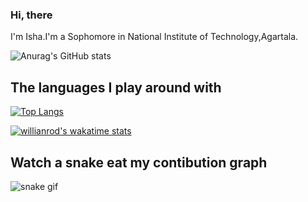 ### Hi, there 

I'm Isha.I'm a Sophomore in National Institute of Technology,Agartala.

 ![Anurag's GitHub stats](https://github-readme-stats.vercel.app/api?username=ishatri&show_icons=true&theme=radical)
 
 ## The languages I play around with 
 [![Top Langs](https://github-readme-stats.vercel.app/api/top-langs/?username=ishatri)](https://github.com/ishatri/github-readme-stats)
 
 [![willianrod's wakatime stats](https://github-readme-stats.vercel.app/api/wakatime?username=ishatri)](https://github.com/ishatri/github-readme-stats)


 ## Watch a snake eat my contibution graph
 ![snake gif](https://github.com/ishatri/ishatri/blob/output/github-contribution-grid-snake.gif)
 

 

 

 

